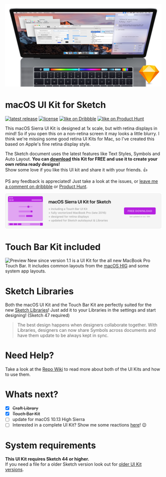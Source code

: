 ![Preview](Previews/Repo%20Header.jpg?raw=true)

# macOS UI Kit for Sketch
[![latest release](https://img.shields.io/github/release/alexkaessner/macOS-UI-Kit.svg)](https://github.com/alexkaessner/macOS-UI-Kit/releases/latest) [![license](https://img.shields.io/github/license/alexkaessner/macOS-UI-Kit.svg)](https://github.com/alexkaessner/macOS-UI-Kit/blob/master/LICENSE) [![like on Dribbble](https://img.shields.io/badge/like%20on-Dribbble-ea4c89.svg)](https://dribbble.com/shots/2987000-macOS-Sierra-UI-Kit-for-Sketch) [![like on Product Hunt](https://img.shields.io/badge/like%20on-Product%20Hunt-da5530.svg)](https://www.producthunt.com/posts/macos-ui-kit-for-sketch)

This macOS Sierra UI Kit is designed at 1x scale, but with retina displays in mind! So if you open this on a non-retina screen it may looks a little blurry. I think we're missing some good retina UI Kits for Mac, so I've created this based on Apple's fine retina display style. 

The Sketch document uses the latest features like Text Styles, Symbols and Auto Layout. **You can [download](https://github.com/alexkaessner/macOS-UI-Kit/archive/master.zip) this Kit for FREE and use it to create your own retina ready designs!**  
Show some love if you like this UI kit and share it with your friends. :+1:

PS any feedback is appreciated! Just take a look at the issues, or [leave me a comment on dribbble](https://dribbble.com/shots/2987000-macOS-Sierra-UI-Kit-for-Sketch) or [Product Hunt](https://www.producthunt.com/posts/macos-ui-kit-for-sketch).

[![Download](Previews/Banner.png?raw=true)](https://github.com/alexkaessner/macOS-UI-Kit/archive/master.zip)


# Touch Bar Kit included
![Preview](Previews/Touch%20Bar%20Preview.jpg?raw=true)
New since version 1.1 is a UI Kit for the all new MacBook Pro Touch Bar. It includes common layouts from the [macOS HIG](https://developer.apple.com/library/content/documentation/UserExperience/Conceptual/OSXHIGuidelines/AbouttheTouchBar.html#//apple_ref/doc/uid/20000957-CH104-SW1) and some system app layouts.

# Sketch Libraries
Both the macOS UI Kit and the Touch Bar Kit are perfectly suited for the new [Sketch Libraries](https://sketchapp.com/docs/libraries/)! Just add it to your Libraries in the settings and start designing! (Sketch 47 required)

> The best design happens when designers collaborate together. With Libraries, designers can now share Symbols across documents and have them update to be always kept in sync.

# Need Help?
Take a look at the [Repo Wiki](https://github.com/alexkaessner/macOS-UI-Kit/wiki) to read more about both of the UI Kits and how to use them.

# Whats next?
- [x] ~~Craft Library~~
- [x] ~~Touch Bar Kit~~
- [ ] update for macOS 10.13 High Sierra
- [ ] Interested in a complete UI Kit? Show me some reactions [here](https://github.com/alexkaessner/macOS-UI-Kit/issues/1)! :wink:

# System requirements
**This UI Kit requires Sketch 44 or higher.**  
If you need a file for a older Sketch version look out for [older UI Kit versions](https://github.com/alexkaessner/macOS-UI-Kit/releases/tag/v1.2).